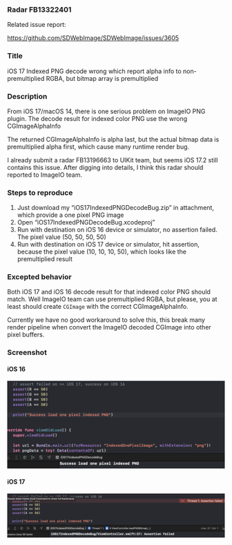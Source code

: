 ### Radar FB13322401

Related issue report:

https://github.com/SDWebImage/SDWebImage/issues/3605

### Title

iOS 17 Indexed PNG decode wrong which report alpha info to non-premultiplied RGBA, but bitmap array is premultiplied

### Description

From iOS 17/macOS 14, there is one serious problem on ImageIO PNG plugin. The decode result for indexed color PNG use the wrong CGImageAlphaInfo

The returned CGImageAlphaInfo is alpha last, but the actual bitmap data is premultiplied alpha first, which cause many runtime render bug.

I already submit a radar FB13196663 to UIKit team, but seems iOS 17.2 still contains this issue. After digging into details, I think this radar should reported to ImageIO team.

### Steps to reproduce

1. Just download my “iOS17IndexedPNGDecodeBug.zip” in attachment, which provide a one pixel PNG image
2. Open “iOS17IndexedPNGDecodeBug.xcodeproj”
3. Run with destination on iOS 16 device or simulator, no assertion failed. The pixel value (50, 50, 50, 50)
4. Run with destination on iOS 17 device or simulator, hit assertion, because the pixel value (10, 10, 10, 50), which looks like the premultiplied result 

### Excepted behavior
Both iOS 17 and iOS 16 decode result for that indexed color PNG should match. Well ImageIO team can use premultiplied RGBA, but please, you at least should create `CGImage` with the correct CGImageAlphaInfo.

Currently we have no good workaround to solve this, this break many render pipeline when convert the ImageIO decoded CGImage into other pixel buffers.

### Screenshot

#### iOS 16

![iOS 16 Screenshot](assets/iOS%2016%20Screenshot.png)


#### iOS 17

![iOS 17 Screenshot](assets/iOS%2017%20Screenshot.png)

